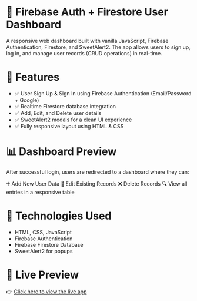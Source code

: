 # 🔐 Firebase Auth + Firestore User Dashboard

A responsive web dashboard built with vanilla JavaScript, Firebase Authentication, Firestore, and SweetAlert2. The app allows users to sign up, log in, and manage user records (CRUD operations) in real-time.

# 🚀 Features

- ✅ User Sign Up & Sign In using Firebase Authentication (Email/Password + Google)
- ✅ Realtime Firestore database integration
- ✅ Add, Edit, and Delete user details
- ✅ SweetAlert2 modals for a clean UI experience
- ✅ Fully responsive layout using HTML & CSS

# 📊 Dashboard Preview
After successful login, users are redirected to a dashboard where they can:

➕ Add New User Data
📝 Edit Existing Records
❌ Delete Records
🔍 View all entries in a responsive table

# 🔧 Technologies Used

- HTML, CSS, JavaScript
- Firebase Authentication
- Firebase Firestore Database
- SweetAlert2 for popups

# 🔴 Live Preview

👉 [Click here to view the live app](https://crudapp-with-firebase.netlify.app/)


